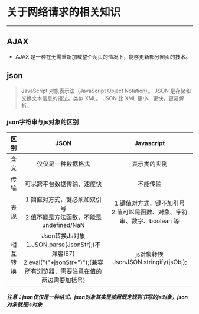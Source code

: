 # 关于网络请求的相关知识
------
## AJAX
+ AJAX 是一种在无需重新加载整个网页的情况下，能够更新部分网页的技术。

## json
> JavaScript 对象表示法（JavaScript Object Notation）。
> JSON 是存储和交换文本信息的语法。类似 XML。
> JSON 比 XML 更小、更快，更易解析。

### json字符串与js对象的区别

区别 | JSON | 	Javascript 
:-: | :-: | :-: 
含义 | 仅仅是一种数据格式 | 表示类的实例 
传输 | 可以跨平台数据传输，速度快| 不能传输 
表现 | 1.简直对方式，键必须加双引号<br>2.值不能是方法函数，不能是undefined/NaN| 1.键值对方式，键不加引号<br>2.值可以是函数、对象、字符串、数字、boolean 等 
相互转换 | Json转换Js对象1.JSON.parse(JsonStr);(不兼容IE7)<br>2.eval("("+jsonStr+")");(兼容所有浏览器，需要注意在值的两边需要加括号)| js对象转换JsonJSON.stringify(jsObj); 

##### 注意：json仅仅是一种格式，json对象其实是按照既定规则书写的js对象，json对象就是js对象